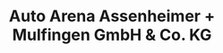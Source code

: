 ---
title: "Auto Arena Assenheimer + Mulfingen GmbH & Co. KG"
url: /neckarsulm/auto-arena-assenheimer-mulfingen-gmbh-und-co-kg/
shop: Autohaus
---